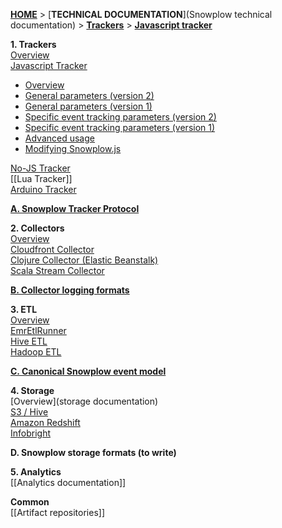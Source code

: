 [**HOME**](Home) > [**TECHNICAL DOCUMENTATION**](Snowplow technical documentation) > [**Trackers**](trackers) > [**Javascript tracker**](javascript-tracker)

**1. Trackers**  
[Overview](trackers)  
[Javascript Tracker](javascript-tracker) 

* [Overview](javascript-tracker)  
* [General parameters (version 2)](1-General-parameters-for-the-Javascript-tracker)
* [General parameters (version 1)](1-General-parameters-for-the-Javascript-tracker-v1) 
* [Specific event tracking parameters (version 2)](2-Specific-event-tracking-with-the-Javascript-tracker) 
* [Specific event tracking parameters (version 1)](2-Specific-event-tracking-with-the-Javascript-tracker-v1) 
* [Advanced usage](3-Advanced-usage-of-the-JavaScript-Tracker)
* [Modifying Snowplow.js](Modifying-snowplow-js)

[No-JS Tracker](no-js-tracker)  
[[Lua Tracker]]  
[Arduino Tracker](Arduino-Tracker)  

**[A. Snowplow Tracker Protocol](snowplow-tracker-protocol)**  

**2. Collectors**  
[Overview](collectors)  
[Cloudfront Collector](cloudfront-cloudfront)  
[Clojure Collector (Elastic Beanstalk)](Clojure-collector)   
[Scala Stream Collector](Scala-Stream-Collector)

**[B. Collector logging formats](Collector-logging-formats)**  

**3. ETL**  
[Overview](etl)  
[EmrEtlRunner](EmrEtlRunner)  
[Hive ETL](hive-etl)  
[Hadoop ETL](scaldingetl)

**[C. Canonical Snowplow event model](canonical-event-model)**  

**4. Storage**  
[Overview](storage documentation)  
[S3 / Hive](s3-apache-hive-storage)  
[Amazon Redshift](amazon-redshift-storage)    
[Infobright](infobright-storage)  

**D. Snowplow storage formats (to write)**

**5. Analytics**  
[[Analytics documentation]]  

**Common**  
[[Artifact repositories]]  